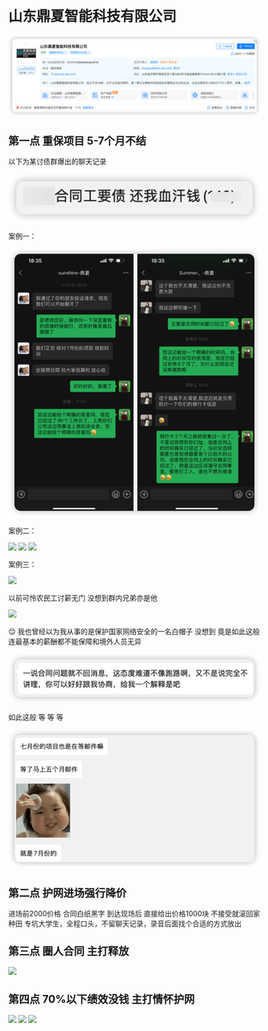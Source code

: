 # 山东鼎夏智能科技有限公司

![](image-3.png)

## 第一点 重保项目 5-7个月不结

以下为某讨债群爆出的聊天记录

![](image.png)

案例一：

![](iShot_2023-12-01_22.45.25.png)

案例二：

![](https://github.com/ikashd121/hlwcgsec/assets/140723948/b98814b4-d277-4ccc-8299-9b0ef8722bca)
![](https://github.com/ikashd121/hlwcgsec/assets/140723948/a1ebcc58-30f9-4bd5-be48-0e09c371449b)
![](https://github.com/ikashd121/hlwcgsec/assets/140723948/f6f5e264-e9a3-4b55-a320-cc7459eb4468)

案例三：

![](https://github.com/ikashd121/hlwcgsec/assets/140723948/c099b9f6-fd90-481d-81df-604efd2a776b)

以前可怜农民工讨薪无门 没想到群内兄弟亦是他

![](https://github.com/ikashd121/hlwcgsec/assets/140723948/060a4293-35c8-4527-a991-cf9618860515)

😌 我也曾经以为我从事的是保护国家网络安全的一名白帽子 没想到 竟是如此这般 连最基本的薪酬都不能保障和境外人员无异

![](image-1.png)

如此这般 等 等 等

![](image-2.png)

## 第二点 护网进场强行降价 

进场前2000价格 合同白纸黑字 到达现场后 直接给出价格1000块 不接受就滚回家种田 专坑大学生，全程口头，不留聊天记录，录音后面找个合适的方式放出

## 第三点 圈人合同 主打释放
![](https://github.com/ikashd121/hlwcgsec/assets/140723948/4b1e96ed-93f7-4cee-846a-86aa0593d1c4)

## 第四点 70%以下绩效没钱 主打情怀护网
![](https://github.com/ikashd121/hlwcgsec/assets/140723948/bae310cd-0a4c-477a-9292-28f2c5173518)
![](https://github.com/ikashd121/hlwcgsec/assets/140723948/ee46dfcc-7eba-44e1-86a2-f897761b31c1)
![](https://github.com/ikashd121/hlwcgsec/assets/140723948/23bf29fc-4368-476e-987a-7b2d2ea20532)




